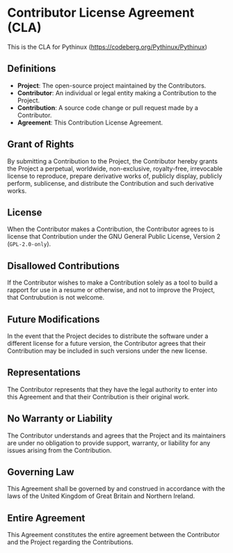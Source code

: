 # Contributor License Agreement (CLA)
This is the CLA for Pythinux (https://codeberg.org/Pythinux/Pythinux)
## Definitions
* **Project**: The open-source project maintained by the Contributors.
* **Contributor**: An individual or legal entity making a Contribution to the Project.
* **Contribution**: A source code change or pull request made by a Contributor.
* **Agreement**: This Contribution License Agreement.

## Grant of Rights
By submitting a Contribution to the Project, the Contributor hereby grants the Project a perpetual, worldwide, non-exclusive, royalty-free, irrevocable license to reproduce, prepare derivative works of, publicly display, publicly perform, sublicense, and distribute the Contribution and such derivative works.

## License
When the Contributor makes a Contribution, the Contributor agrees to is license that Contribution under the GNU General Public License, Version 2 (`GPL-2.0-only`). 

## Disallowed Contributions
If the Contributor wishes to make a Contribution solely as a tool to build a rapport for use in a resume or otherwise, and not to improve the Project, that Contrubution is not welcome. 

## Future Modifications
In the event that the Project decides to distribute the software under a different license for a future version, the Contributor agrees that their Contribution may be included in such versions under the new license.

## Representations
The Contributor represents that they have the legal authority to enter into this Agreement and that their Contribution is their original work.

## No Warranty or Liability
The Contributor understands and agrees that the Project and its maintainers are under no obligation to provide support, warranty, or liability for any issues arising from the Contribution.

## Governing Law
This Agreement shall be governed by and construed in accordance with the laws of the United Kingdom of Great Britain and Northern Ireland.

## Entire Agreement
This Agreement constitutes the entire agreement between the Contributor and the Project regarding the Contributions.

